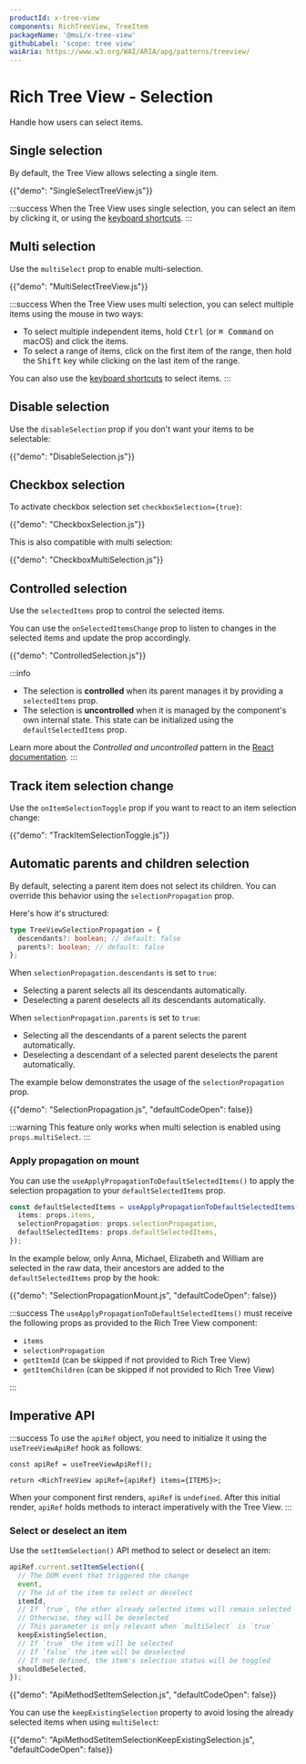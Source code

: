 ```yaml
---
productId: x-tree-view
components: RichTreeView, TreeItem
packageName: '@mui/x-tree-view'
githubLabel: 'scope: tree view'
waiAria: https://www.w3.org/WAI/ARIA/apg/patterns/treeview/
---
```


# Rich Tree View - Selection

<p class="description">Handle how users can select items.</p>

## Single selection

By default, the Tree View allows selecting a single item.

{{"demo": "SingleSelectTreeView.js"}}

:::success
When the Tree View uses single selection, you can select an item by clicking it,
or using the [keyboard shortcuts](/x/react-tree-view/accessibility/#on-single-select-trees).
:::

## Multi selection

Use the `multiSelect` prop to enable multi-selection.

{{"demo": "MultiSelectTreeView.js"}}

:::success
When the Tree View uses multi selection, you can select multiple items using the mouse in two ways:

- To select multiple independent items, hold <kbd class="key">Ctrl</kbd> (or <kbd class="key">⌘ Command</kbd> on macOS) and click the items.
- To select a range of items, click on the first item of the range, then hold the <kbd class="key">Shift</kbd> key while clicking on the last item of the range.

You can also use the [keyboard shortcuts](/x/react-tree-view/accessibility/#on-multi-select-trees) to select items.
:::

## Disable selection

Use the `disableSelection` prop if you don't want your items to be selectable:

{{"demo": "DisableSelection.js"}}

## Checkbox selection

To activate checkbox selection set `checkboxSelection={true}`:

{{"demo": "CheckboxSelection.js"}}

This is also compatible with multi selection:

{{"demo": "CheckboxMultiSelection.js"}}

## Controlled selection

Use the `selectedItems` prop to control the selected items.

You can use the `onSelectedItemsChange` prop to listen to changes in the selected items and update the prop accordingly.

{{"demo": "ControlledSelection.js"}}

:::info

- The selection is **controlled** when its parent manages it by providing a `selectedItems` prop.
- The selection is **uncontrolled** when it is managed by the component's own internal state. This state can be initialized using the `defaultSelectedItems` prop.

Learn more about the _Controlled and uncontrolled_ pattern in the [React documentation](https://react.dev/learn/sharing-state-between-components#controlled-and-uncontrolled-components).
:::

## Track item selection change

Use the `onItemSelectionToggle` prop if you want to react to an item selection change:

{{"demo": "TrackItemSelectionToggle.js"}}

## Automatic parents and children selection

By default, selecting a parent item does not select its children. You can override this behavior using the `selectionPropagation` prop.

Here's how it's structured:

```ts
type TreeViewSelectionPropagation = {
  descendants?: boolean; // default: false
  parents?: boolean; // default: false
};
```

When `selectionPropagation.descendants` is set to `true`:

- Selecting a parent selects all its descendants automatically.
- Deselecting a parent deselects all its descendants automatically.

When `selectionPropagation.parents` is set to `true`:

- Selecting all the descendants of a parent selects the parent automatically.
- Deselecting a descendant of a selected parent deselects the parent automatically.

The example below demonstrates the usage of the `selectionPropagation` prop.

{{"demo": "SelectionPropagation.js", "defaultCodeOpen": false}}

:::warning
This feature only works when multi selection is enabled using `props.multiSelect`.
:::

### Apply propagation on mount

You can use the `useApplyPropagationToDefaultSelectedItems()` to apply the selection propagation to your `defaultSelectedItems` prop.

```ts
const defaultSelectedItems = useApplyPropagationToDefaultSelectedItems({
  items: props.items,
  selectionPropagation: props.selectionPropagation,
  defaultSelectedItems: props.defaultSelectedItems,
});
```

In the example below, only Anna, Michael, Elizabeth and William are selected in the raw data, their ancestors are added to the `defaultSelectedItems` prop by the hook:

{{"demo": "SelectionPropagationMount.js", "defaultCodeOpen": false}}

:::success
The `useApplyPropagationToDefaultSelectedItems()` must receive the following props as provided to the Rich Tree View component:

- `items`
- `selectionPropagation`
- `getItemId` (can be skipped if not provided to Rich Tree View)
- `getItemChildren` (can be skipped if not provided to Rich Tree View)

:::

## Imperative API

:::success
To use the `apiRef` object, you need to initialize it using the `useTreeViewApiRef` hook as follows:

```tsx
const apiRef = useTreeViewApiRef();

return <RichTreeView apiRef={apiRef} items={ITEMS}>;
```

When your component first renders, `apiRef` is `undefined`.
After this initial render, `apiRef` holds methods to interact imperatively with the Tree View.
:::

### Select or deselect an item

Use the `setItemSelection()` API method to select or deselect an item:

```ts
apiRef.current.setItemSelection({
  // The DOM event that triggered the change
  event,
  // The id of the item to select or deselect
  itemId,
  // If `true`, the other already selected items will remain selected
  // Otherwise, they will be deselected
  // This parameter is only relevant when `multiSelect` is `true`
  keepExistingSelection,
  // If `true` the item will be selected
  // If `false` the item will be deselected
  // If not defined, the item's selection status will be toggled
  shouldBeSelected,
});
```

{{"demo": "ApiMethodSetItemSelection.js", "defaultCodeOpen": false}}

You can use the `keepExistingSelection` property to avoid losing the already selected items when using `multiSelect`:

{{"demo": "ApiMethodSetItemSelectionKeepExistingSelection.js", "defaultCodeOpen": false}}
